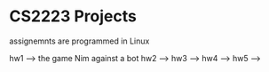 # CS2223 Projects

assignemnts are programmed in Linux

hw1 --> the game Nim against a bot
hw2 --> 
hw3 -->
hw4 -->
hw5 -->
